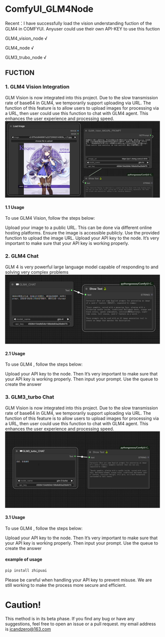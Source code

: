 # ComfyUI_GLM4Node
Recent：I have successfully load the vision understanding fuction of the GLM4 in COMFYUI. Anyuser could use their own API-KEY to use this fuction

GLM4_vision_node √

GLM4_node        √

GLM3_trubo_node  √

## FUCTION
### 1. GLM4 Vision Integration
GLM Vision is now integrated into this project. Due to the slow transmission rate of base64 in GLM4, we temporarily support uploading via URL.
The function of this feature is to allow users to upload images for processing via a URL, then user could use this function to chat with GLM4 agent. This enhances the user experience and processing speed.
![Image text](https://github.com/JcandZero/ComfyUI_GLM4Node/blob/main/Image/%E5%B1%8F%E5%B9%95%E6%88%AA%E5%9B%BE%202024-01-23%20142722.png)

#### 1.1 Usage
To use GLM4 Vision, follow the steps below:

Upload your image to a public URL. This can be done via different online hosting platforms. Ensure the image is accessible publicly.
Use the provided function to upload the image URL.
Upload your API key to the node. It’s very important to make sure that your API key is working properly.

### 2. GLM4 Chat
GLM 4 is very powerful large language model capable of responding to and solving very complex problems
![Image text](https://github.com/JcandZero/ComfyUI_GLM4Node/blob/main/Image/%E5%B1%8F%E5%B9%95%E6%88%AA%E5%9B%BE%202024-01-23%20161656.png)

#### 2.1 Usage
To use GLM4 , follow the steps below:

Upload your API key to the node. Then It’s very important to make sure that your API key is working properly.
Then input your prompt. Use the queue to create the answer

### 3. GLM3_turbo Chat
GLM Vision is now integrated into this project. Due to the slow transmission rate of base64 in GLM4, we temporarily support uploading via URL.
The function of this feature is to allow users to upload images for processing via a URL, then user could use this function to chat with GLM4 agent. This enhances the user experience and processing speed.
![Image text](https://github.com/JcandZero/ComfyUI_GLM4Node/blob/main/Image/%E5%B1%8F%E5%B9%95%E6%88%AA%E5%9B%BE%202024-01-23%20154233.png)


#### 3.1 Usage
To use GLM4 , follow the steps below:

Upload your API key to the node. Then It’s very important to make sure that your API key is working properly.
Then input your prompt. Use the queue to create the answer


#### example of usage

```cmd
pip install zhipuai
```

Please be careful when handling your API key to prevent misuse. We are still working to make the process more secure and efficient.

# Caution!

This method is in its beta phase. If you find any bug or have any suggestions, feel free to open an issue or a pull request.
my email address is jcandzero@163.com 
